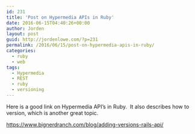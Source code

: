 ```yaml
---
id: 231
title: 'Post on Hypermedia APIs in Ruby'
date: 2016-06-15T04:40:26+00:00
author: Jorden
layout: post
guid: http://jordenlowe.com/?p=231
permalink: /2016/06/15/post-on-hypermedia-apis-in-ruby/
categories:
  - ruby
  - web
tags:
  - Hypermedia
  - REST
  - ruby
  - versioning
---
```

Here is a good link on Hypermedia API&#8217;s in Ruby.  It also describes how to version, which is another great topic.

<https://www.bignerdranch.com/blog/adding-versions-rails-api/>
